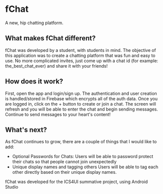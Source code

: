 # fChat
A new, hip chatting platform.

## What makes fChat different?
fChat was developed by a student, with students in mind. The objective of this application was to create a chatting platform that was fun and easy to use. No more complicated invites, just come up with a chat id (for example: the_best_chat_ever) and share it with your friends!

## How does it work?
First, open the app and login/sign up. The authentication and user creation is handled/stored in Firebase which encrypts all of the auth data. Once you are logged in, click on the + button to create or join a chat. The screen will refresh and you will be able to enter the chat and begin sending messages. Continue to send messages to your heart's content!

## What's next?
As fChat continues to grow, there are a couple of things that I would like to add:
 - Optional Passwords for Chats:
 Users will be able to password protect their chats so that people cannot join unexpectedly
 - Unique display names and tagging others
 Users will be able to tag each other directly based on their unique display names.

fChat was developed for the ICS4UI summative project, using Android Studio
